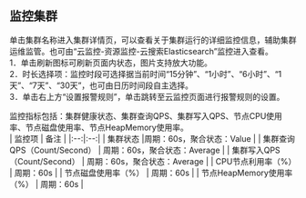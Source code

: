 ## 监控集群
单击集群名称进入集群详情页，可以查看关于集群运行的详细监控信息，辅助集群运维监管。也可由“云监控-资源监控-云搜索Elasticsearch”监控进入查看。</br>
1．单击刷新图标可刷新页面内状态，图片支持放大功能。</br>
2．时长选择项：监控时段可选择据当前时间“15分钟”、“1小时”、“6小时”、“1天”、“7天”、“30天”，也可由日历时间段自主选择。</br>
3．单击右上方“设置报警规则”，单击跳转至云监控页面进行报警规则的设置。</br>

 
监控指标包括：集群健康状态、集群查询QPS、集群写入QPS、节点CPU使用率、节点磁盘使用率、节点HeapMemory使用率。</br>
| 监控项	| 备注	|
|:--:|:--:|
| 集群状态 |周期：60s，聚合状态：Value |
| 集群查询QPS（Count/Second） | 周期：60s，聚合状态：Average	|
| 集群写入QPS（Count/Second） | 周期：60s，聚合状态：Average |
| CPU节点利用率（%） | 周期：60s	|
| 节点磁盘使用率（%） | 周期：60s	|
| 节点HeapMemory使用率（%） | 周期：60s	|


